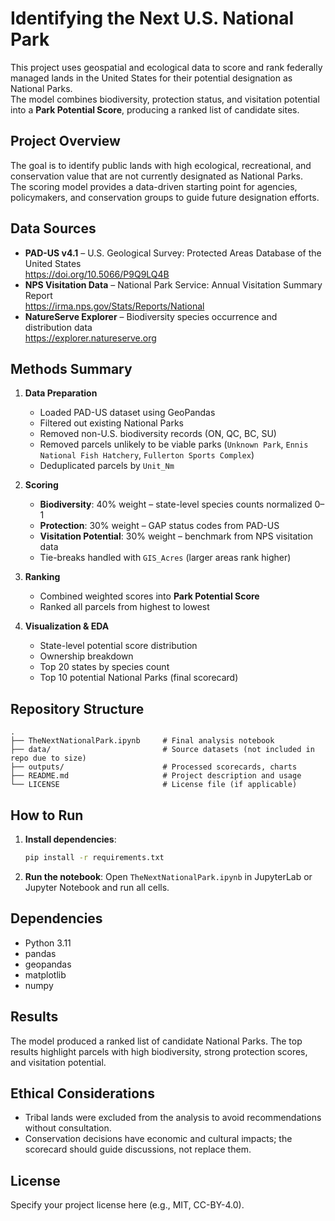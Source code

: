 # Identifying the Next U.S. National Park

This project uses geospatial and ecological data to score and rank federally managed lands in the United States for their potential designation as National Parks.  
The model combines biodiversity, protection status, and visitation potential into a **Park Potential Score**, producing a ranked list of candidate sites.

## Project Overview
The goal is to identify public lands with high ecological, recreational, and conservation value that are not currently designated as National Parks.  
The scoring model provides a data-driven starting point for agencies, policymakers, and conservation groups to guide future designation efforts.

## Data Sources
- **PAD-US v4.1** – U.S. Geological Survey: Protected Areas Database of the United States  
  <https://doi.org/10.5066/P9Q9LQ4B>
- **NPS Visitation Data** – National Park Service: Annual Visitation Summary Report  
  <https://irma.nps.gov/Stats/Reports/National>
- **NatureServe Explorer** – Biodiversity species occurrence and distribution data  
  <https://explorer.natureserve.org>

## Methods Summary
1. **Data Preparation**
   - Loaded PAD-US dataset using GeoPandas
   - Filtered out existing National Parks
   - Removed non-U.S. biodiversity records (ON, QC, BC, SU)
   - Removed parcels unlikely to be viable parks (`Unknown Park`, `Ennis National Fish Hatchery`, `Fullerton Sports Complex`)
   - Deduplicated parcels by `Unit_Nm`

2. **Scoring**
   - **Biodiversity**: 40% weight – state-level species counts normalized 0–1
   - **Protection**: 30% weight – GAP status codes from PAD-US
   - **Visitation Potential**: 30% weight – benchmark from NPS visitation data
   - Tie-breaks handled with `GIS_Acres` (larger areas rank higher)

3. **Ranking**
   - Combined weighted scores into **Park Potential Score**
   - Ranked all parcels from highest to lowest

4. **Visualization & EDA**
   - State-level potential score distribution
   - Ownership breakdown
   - Top 20 states by species count
   - Top 10 potential National Parks (final scorecard)

## Repository Structure
```
.
├── TheNextNationalPark.ipynb     # Final analysis notebook
├── data/                         # Source datasets (not included in repo due to size)
├── outputs/                      # Processed scorecards, charts
├── README.md                     # Project description and usage
└── LICENSE                       # License file (if applicable)
```

## How to Run
1. **Install dependencies**:
   ```bash
   pip install -r requirements.txt
   ```
2. **Run the notebook**:
   Open `TheNextNationalPark.ipynb` in JupyterLab or Jupyter Notebook and run all cells.

## Dependencies
- Python 3.11
- pandas
- geopandas
- matplotlib
- numpy

## Results
The model produced a ranked list of candidate National Parks. The top results highlight parcels with high biodiversity, strong protection scores, and visitation potential.

## Ethical Considerations
- Tribal lands were excluded from the analysis to avoid recommendations without consultation.
- Conservation decisions have economic and cultural impacts; the scorecard should guide discussions, not replace them.

## License
Specify your project license here (e.g., MIT, CC-BY-4.0).
